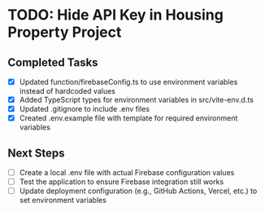 # TODO: Hide API Key in Housing Property Project

## Completed Tasks
- [x] Updated function/firebaseConfig.ts to use environment variables instead of hardcoded values
- [x] Added TypeScript types for environment variables in src/vite-env.d.ts
- [x] Updated .gitignore to include .env files
- [x] Created .env.example file with template for required environment variables

## Next Steps
- [ ] Create a local .env file with actual Firebase configuration values
- [ ] Test the application to ensure Firebase integration still works
- [ ] Update deployment configuration (e.g., GitHub Actions, Vercel, etc.) to set environment variables
